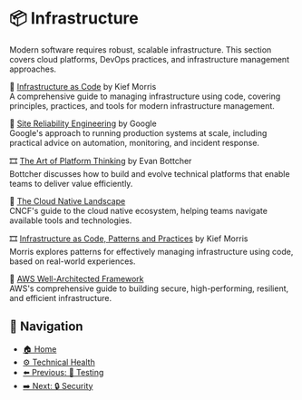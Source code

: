 # 📦 Infrastructure

Modern software requires robust, scalable infrastructure. This section covers cloud platforms, DevOps practices, and infrastructure management approaches.

📘 [Infrastructure as Code](https://www.goodreads.com/book/show/26544394-infrastructure-as-code) by Kief Morris  
A comprehensive guide to managing infrastructure using code, covering principles, practices, and tools for modern infrastructure management.

📘 [Site Reliability Engineering](https://sre.google/sre-book/table-of-contents/) by Google  
Google's approach to running production systems at scale, including practical advice on automation, monitoring, and incident response.

🎞 [The Art of Platform Thinking](https://www.youtube.com/watch?v=S6GQiXHOtbk) by Evan Bottcher  
Bottcher discusses how to build and evolve technical platforms that enable teams to deliver value efficiently.

📄 [The Cloud Native Landscape](https://landscape.cncf.io/)  
CNCF's guide to the cloud native ecosystem, helping teams navigate available tools and technologies.

🎞 [Infrastructure as Code, Patterns and Practices](https://www.youtube.com/watch?v=x94oVx0xgxE) by Kief Morris  
Morris explores patterns for effectively managing infrastructure using code, based on real-world experiences.

📄 [AWS Well-Architected Framework](https://aws.amazon.com/architecture/well-architected/)  
AWS's comprehensive guide to building secure, high-performing, resilient, and efficient infrastructure.

## 🧭 Navigation

- [🏠 Home](../../README.md)
- [⚙️ Technical Health](../README.md)
- [⬅️ Previous: 🧪 Testing](testing.md)
- [➡️ Next: 🔒 Security](security.md)
